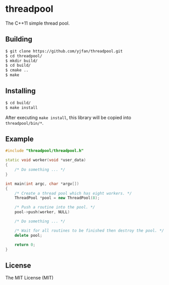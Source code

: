 # threadpool

The C++11 simple thread pool.

## Building
```sh
$ git clone https://github.com/yjfan/threadpool.git
$ cd threadpool/
$ mkdir build/
$ cd build/
$ cmake ..
$ make
```

## Installing
```sh
$ cd build/
$ make install
```
After executing `make install`, this library will be copied into `threadpool/bin/*`.

## Example
```cpp
#include "threadpool/threadpool.h"

static void worker(void *user_data)
{
    /* Do something ... */
}

int main(int argc, char *argv[])
{
    /* Create a thread pool which has eight workers. */
    ThreadPool *pool = new ThreadPool(8);

    /* Push a routine into the pool. */
    pool->push(worker, NULL)

    /* Do something ... */

    /* Wait for all routines to be finished then destroy the pool. */
    delete pool;

    return 0;
}
```

## License
The MIT License (MIT)
